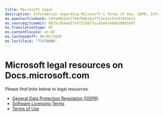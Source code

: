 ```yaml
---
title: Microsoft Legal
description: Information regarding Microsoft's Terms of Use, GDPR, Information Protection, Software Licensing Terms etc.
ms.openlocfilehash: 5d9a8952437f6efb8b16aff17e2a1fe537819a15
ms.sourcegitcommit: 6925c5b4ad2faff22d877acd2e07e09d289b5507
ms.translationtype: HT
ms.contentlocale: en-NZ
ms.lasthandoff: 06/05/2020
ms.locfileid: "77570608"
---
```

# <a name="microsoft-legal-resources-on-docsmicrosoftcom"></a>Microsoft legal resources on Docs.microsoft.com

Please find links below to legal resources. 

- [General Data Protection Regulation (GDPR)](/legal/gdpr)
- [Software Licensing Terms](information-protection/software-license-terms)
- [Terms of Use](/legal/termsofuse)
